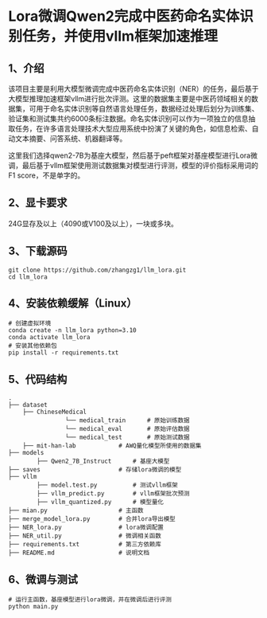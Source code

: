 # Lora微调Qwen2完成中医药命名实体识别任务，并使用vllm框架加速推理

## 1、介绍
 
该项目主要是利用大模型微调完成中医药命名实体识别（NER）的任务，最后基于大模型推理加速框架vllm进行批次评测。这里的数据集主要是中医药领域相关的数据集，可用于命名实体识别等自然语言处理任务，数据经过处理后划分为训练集、验证集和测试集共约6000条标注数据。命名实体识别可以作为一项独立的信息抽取任务，在许多语言处理技术大型应用系统中扮演了关键的角色，如信息检索、自动文本摘要、问答系统、机器翻译等。

这里我们选择qwen2-7B为基座大模型，然后基于peft框架对基座模型进行Lora微调，最后基于vllm框架使用测试数据集对模型进行评测，模型的评价指标采用词的 F1 score，不是单字的。

## 2、显卡要求

24G显存及以上（4090或V100及以上），一块或多块。

## 3、下载源码

```
git clone https://github.com/zhangzg1/llm_lora.git
cd llm_lora
```

## 4、安装依赖缓解（Linux）

```
# 创建虚拟环境
conda create -n llm_lora python=3.10
conda activate llm_lora
# 安装其他依赖包
pip install -r requirements.txt
```

## 5、代码结构

```text
.
├── dataset                           
    ├── ChineseMedical
				└── medical_train      # 原始训练数据
				└── medical_eval       # 原始评估数据
				└── medical_test       # 原始测试数据
    ├── mit-han-lab            # AWQ量化模型所使用的数据集
├── models
		├── Qwen2_7B_Instruct      # 基座大模型
├── saves                      # 存储lora微调的模型
├── vllm
		├── model.test.py          # 测试vllm框架
		├── vllm_predict.py        # vllm框架批次预测
		├── vllm_quantized.py      # 模型量化
├── mian.py                    # 主函数
├── merge_model_lora.py        # 合并lora导出模型
├── NER_lora.py                # lora微调配置
├── NER_util.py                # 微调相关函数
├── requirements.txt           # 第三方依赖库
├── README.md                  # 说明文档             
```

## 6、微调与测试

```
# 运行主函数，基座模型进行lora微调，并在微调后进行评测
python main.py
```

